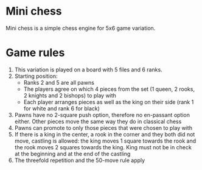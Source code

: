 # Mini chess

Mini chess is a simple chess engine for 5x6 game variation.

# Game rules

1. This variation is played on a board with 5 files and 6 ranks.
2. Starting position:
    - Ranks 2 and 5 are all pawns
    - The players agree on which 4 pieces from the set (1 queen, 2 rooks, 2 knights and 2 bishops) to play with
    - Each player arranges pieces as well as the king on their side (rank 1 for white and rank 6 for black)
3. Pawns have no 2-square push option, therefore no en-passant option either. Other pieces move the same way they do in
classical chess
4. Pawns can promote to only those pieces that were chosen to play with
5. If there is a king in the center, a rook in the corner and they both did not move, castling is allowed: the king moves 1
square towards the rook and the rook moves 2 squares towards the king. King must not be in check at the beginning and at the end
of the castling
6. The threefold repetition and the 50-move rule apply
